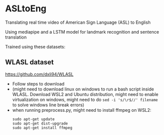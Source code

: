 # ASLtoEng
Translating real time video of American Sign Language (ASL) to English <br>

Using mediapipe and a LSTM model for landmark recognition and sentence translation <br>

Trained using these datasets: <br>

## WLASL dataset
https://github.com/dxli94/WLASL <br>
- Follow steps to download <br>
- (might need to download linux on windows to run a bash script inside WLASL. Download WSL2 and Ubuntu distribution, might need to enable virtualization on windows, might need to do ```sed -i 's/\r$//' filename``` to solve windows line break errors) <br>
- when running preprocess.py, might need to install ffmpeg on WSL2: <br>
  ```sudo add-apt-repository ppa:mc3man/trusty-media
  sudo apt-get update
  sudo apt-get dist-upgrade
  sudo apt-get install ffmpeg
